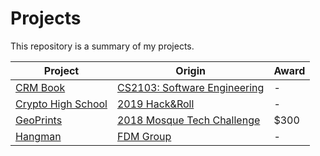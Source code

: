 # Projects
This repository is a summary of my projects.

Project                                                             | Origin                                                                                                         | Award
--------------------------------------------------------------------| -------------------------------------------------------------------------------------------------------------- | -------
[CRM Book](https://github.com/shumarb/cs2103)                       | [CS2103: Software Engineering](https://nusmods.com/modules/CS2103/software-engineering)                        | -
[Crypto High School](https://github.com/shumarb/crypto-high-school) | [2019 Hack&Roll](https://devpost.com/software/crypto-high-school)                                              | -
[GeoPrints](https://github.com/2018-MTC-dynamicoders/GeoPrints)     | [2018 Mosque Tech Challenge](https://islamicevents.sg/event/7462)                                              | $300
[Hangman](https://github.com/shumarb/training/tree/main/fdm/object-oriented-development/part-1/) | [FDM Group](https://github.com/shumarb/training/tree/main/fdm)                    | -
